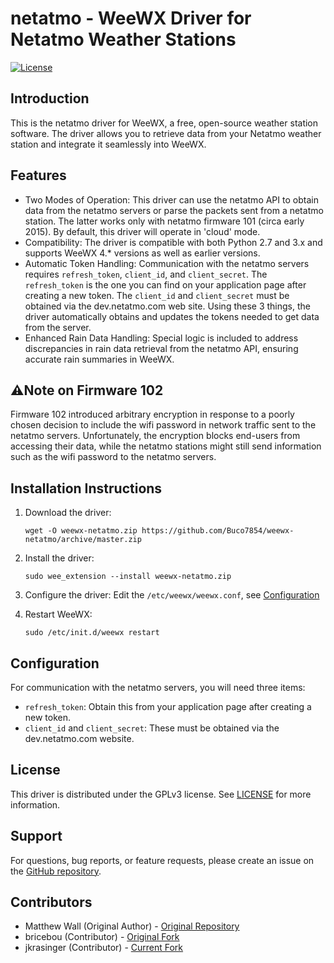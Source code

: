 
# netatmo - WeeWX Driver for Netatmo Weather Stations

[![License](https://img.shields.io/badge/license-GPLv3-blue.svg)](https://www.gnu.org/licenses/gpl-3.0.en.html)

## Introduction
This is the netatmo driver for WeeWX, a free, open-source weather station software. The driver allows you to retrieve data from your Netatmo weather station and integrate it seamlessly into WeeWX.

## Features
- Two Modes of Operation: This driver can use the netatmo API to obtain data from the netatmo servers or parse the packets sent from a netatmo station. The latter works only with netatmo firmware 101 (circa early 2015). By default, this driver will operate in 'cloud' mode.
- Compatibility: The driver is compatible with both Python 2.7 and 3.x and supports WeeWX 4.* versions as well as earlier versions.
- Automatic Token Handling: Communication with the netatmo servers requires `refresh_token`, `client_id`, and `client_secret`. The `refresh_token` is the one you can find on your application page after creating a new token. The `client_id` and `client_secret` must be obtained via the dev.netatmo.com web site. Using these 3 things, the driver automatically obtains and updates the tokens needed to get data from the server.
- Enhanced Rain Data Handling: Special logic is included to address discrepancies in rain data retrieval from the netatmo API, ensuring accurate rain summaries in WeeWX.

## ⚠️Note on Firmware 102
Firmware 102 introduced arbitrary encryption in response to a poorly chosen decision to include the wifi password in network traffic sent to the netatmo servers. Unfortunately, the encryption blocks end-users from accessing their data, while the netatmo stations might still send information such as the wifi password to the netatmo servers.

## Installation Instructions

1. Download the driver:
    ```
    wget -O weewx-netatmo.zip https://github.com/Buco7854/weewx-netatmo/archive/master.zip
    ```
2. Install the driver:
    ```
    sudo wee_extension --install weewx-netatmo.zip
    ```
3. Configure the driver:
   Edit the `/etc/weewx/weewx.conf`, see [Configuration](#Configuration)

4. Restart WeeWX:
    ```
    sudo /etc/init.d/weewx restart
    ```

## Configuration
For communication with the netatmo servers, you will need three items:
- `refresh_token`: Obtain this from your application page after creating a new token.
- `client_id` and `client_secret`: These must be obtained via the dev.netatmo.com website.

## License
This driver is distributed under the GPLv3 license. See [LICENSE](LICENSE) for more information.

## Support
For questions, bug reports, or feature requests, please create an issue on the [GitHub repository](https://github.com/Buco7854/weewx-netatmo).

## Contributors
- Matthew Wall (Original Author) - [Original Repository](https://github.com/matthewwall/weewx-netatmo)
- bricebou (Contributor) - [Original Fork](https://github.com/bricebou/weewx-netatmo)
- jkrasinger (Contributor) - [Current Fork](https://github.com/jkrasinger/weewx-netatmo)
